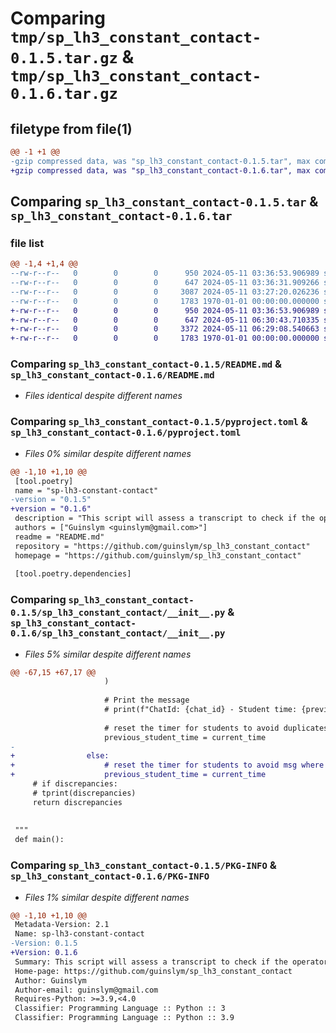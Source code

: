 # Comparing `tmp/sp_lh3_constant_contact-0.1.5.tar.gz` & `tmp/sp_lh3_constant_contact-0.1.6.tar.gz`

## filetype from file(1)

```diff
@@ -1 +1 @@
-gzip compressed data, was "sp_lh3_constant_contact-0.1.5.tar", max compression
+gzip compressed data, was "sp_lh3_constant_contact-0.1.6.tar", max compression
```

## Comparing `sp_lh3_constant_contact-0.1.5.tar` & `sp_lh3_constant_contact-0.1.6.tar`

### file list

```diff
@@ -1,4 +1,4 @@
--rw-r--r--   0        0        0      950 2024-05-11 03:36:53.906989 sp_lh3_constant_contact-0.1.5/README.md
--rw-r--r--   0        0        0      647 2024-05-11 03:36:31.909266 sp_lh3_constant_contact-0.1.5/pyproject.toml
--rw-r--r--   0        0        0     3087 2024-05-11 03:27:20.026236 sp_lh3_constant_contact-0.1.5/sp_lh3_constant_contact/__init__.py
--rw-r--r--   0        0        0     1783 1970-01-01 00:00:00.000000 sp_lh3_constant_contact-0.1.5/PKG-INFO
+-rw-r--r--   0        0        0      950 2024-05-11 03:36:53.906989 sp_lh3_constant_contact-0.1.6/README.md
+-rw-r--r--   0        0        0      647 2024-05-11 06:30:43.710335 sp_lh3_constant_contact-0.1.6/pyproject.toml
+-rw-r--r--   0        0        0     3372 2024-05-11 06:29:08.540663 sp_lh3_constant_contact-0.1.6/sp_lh3_constant_contact/__init__.py
+-rw-r--r--   0        0        0     1783 1970-01-01 00:00:00.000000 sp_lh3_constant_contact-0.1.6/PKG-INFO
```

### Comparing `sp_lh3_constant_contact-0.1.5/README.md` & `sp_lh3_constant_contact-0.1.6/README.md`

 * *Files identical despite different names*

### Comparing `sp_lh3_constant_contact-0.1.5/pyproject.toml` & `sp_lh3_constant_contact-0.1.6/pyproject.toml`

 * *Files 0% similar despite different names*

```diff
@@ -1,10 +1,10 @@
 [tool.poetry]
 name = "sp-lh3-constant-contact"
-version = "0.1.5"
+version = "0.1.6"
 description = "This script will assess a transcript to check if the operator has taken more than 5 min to reply to any message from the patron"
 authors = ["Guinslym <guinslym@gmail.com>"]
 readme = "README.md"
 repository = "https://github.com/guinslym/sp_lh3_constant_contact"
 homepage = "https://github.com/guinslym/sp_lh3_constant_contact"
 
 [tool.poetry.dependencies]
```

### Comparing `sp_lh3_constant_contact-0.1.5/sp_lh3_constant_contact/__init__.py` & `sp_lh3_constant_contact-0.1.6/sp_lh3_constant_contact/__init__.py`

 * *Files 5% similar despite different names*

```diff
@@ -67,15 +67,17 @@
                     )
 
                     # Print the message
                     # print(f"ChatId: {chat_id} - Student time: {previous_student_time} - Operator time:  {time} - {sender_type}: Message: {text}")
 
                     # reset the timer for students to avoid duplicates
                     previous_student_time = current_time
-
+                else:
+                    # reset the timer for students to avoid msg where operator has sent multiple message and that one of them is flag : nnonn-constant contact compare to the last time the student sent a msg
+                    previous_student_time = current_time
     # if discrepancies:
     # tprint(discrepancies)
     return discrepancies
 
 
 """
 def main():
```

### Comparing `sp_lh3_constant_contact-0.1.5/PKG-INFO` & `sp_lh3_constant_contact-0.1.6/PKG-INFO`

 * *Files 1% similar despite different names*

```diff
@@ -1,10 +1,10 @@
 Metadata-Version: 2.1
 Name: sp-lh3-constant-contact
-Version: 0.1.5
+Version: 0.1.6
 Summary: This script will assess a transcript to check if the operator has taken more than 5 min to reply to any message from the patron
 Home-page: https://github.com/guinslym/sp_lh3_constant_contact
 Author: Guinslym
 Author-email: guinslym@gmail.com
 Requires-Python: >=3.9,<4.0
 Classifier: Programming Language :: Python :: 3
 Classifier: Programming Language :: Python :: 3.9
```

